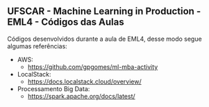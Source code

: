 ## UFSCAR - Machine Learning in Production - EML4 - Códigos das Aulas

Códigos desenvolvidos durante a aula de EML4, desse modo segue algumas referências:
- AWS:
  - https://github.com/gpgomes/ml-mba-activity
- LocalStack:
  - https://docs.localstack.cloud/overview/
- Processamento Big Data:
  - https://spark.apache.org/docs/latest/
